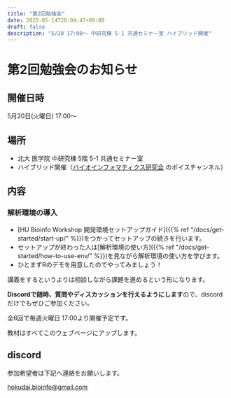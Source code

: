```yaml
---
title: "第2回勉強会"
date: 2025-05-14T20:04:47+09:00
draft: false
description: "5/20 17:00～ 中研究棟 5-1 共通セミナー室 ハイブリッド開催"
---
```

# 第2回勉強会のお知らせ
## 開催日時
5月20日(火曜日) 17:00～

## 場所
- 北大 医学院 中研究棟 5階 5-1 共通セミナー室
- ハイブリッド開催（[バイオインフォマティクス研究会](https://discord.gg/8Qr7qGGM) のボイスチャンネル）

## 内容
### 解析環境の導入
- [HU Bioinfo Workshop 開発環境セットアップガイド]({{% ref "/docs/get-started/start-up/" %}})をつかってセットアップの続きを行います。
- セットアップが終わった人は[解析環境の使い方]({{% ref "/docs/get-started/how-to-use-env/" %}})を見ながら解析環境の使い方を学びます。
- ひとまずRのデモを用意したのでやってみましょう！

講義をするというよりは相談しながら課題を進めるという形になります。

**Discordで随時、質問やディスカッションを行えるようにします**ので、discordだけでもぜひご参加ください。

全6回で毎週火曜日 17:00より開催予定です。

教材はすべてこのウェブページにアップします。


## discord
参加希望者は下記へ連絡をお願いします。

[hokudai.bioinfo@gmail.com](mailto:hokudai.bioinfo@gmail.com)

